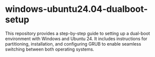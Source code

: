 # windows-ubuntu24.04-dualboot-setup
This repository provides a step-by-step guide to setting up a dual-boot environment with Windows and Ubuntu 24. It includes instructions for partitioning, installation, and configuring GRUB to enable seamless switching between both operating systems.
